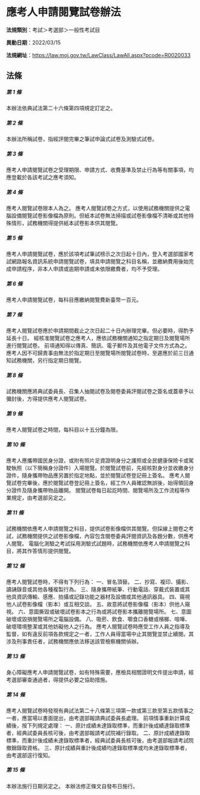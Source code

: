 # 應考人申請閱覽試卷辦法

**法規類別**：考試＞考選部＞一般性考試目

**異動日期**：2022/03/15  

**法規網址**：https://law.moj.gov.tw/LawClass/LawAll.aspx?pcode=R0020033





## 法條
##### 第 1 條
本辦法依典試法第二十六條第四項規定訂定之。

##### 第 2 條
本辦法所稱試卷，指經評閱完畢之筆試申論式試卷及測驗式試卷。

##### 第 3 條
應考人申請閱覽試卷之受理期限、申請方式、收費基準及禁止行為等有關事項，均應登載於各該考試之應考須知。

##### 第 4 條
應考人閱覽試卷限本人為之。
應考人閱覽試卷之方式，以使用試務機關提供之電腦設備閱覽試卷影像檔為原則。但紙本試卷無法掃描或試卷影像檔不清晰或其他特殊情形，試務機關得提供紙本試卷影本供其閱覽。


##### 第 5 條
應考人申請閱覽試卷，應於該項考試筆試榜示之次日起十日內，登入考選部國家考試網路報名資訊系統申請閱覽試卷，填具申請閱覽之科目名稱，並繳納費用後始完成申請程序，非本人申請或逾期申請或未依限繳費者，均不予受理。

##### 第 6 條
應考人申請閱覽試卷，每科目應繳納閱覽費新臺幣一百元。

##### 第 7 條
應考人閱覽試卷應於申請期間截止之次日起二十日內辦理完畢。但必要時，得酌予延長十日。
經核准閱覽試卷之應考人，應依試務機關通知之指定期日及閱覽場所進行閱覽試卷。
前項通知得以傳真、簡訊、電子郵件及其他電子文件方式為之。
應考人因不可歸責事由無法於指定期日至閱覽場所閱覽試卷時，至遲應於前三日通知試務機關，另行指定期日閱覽。

##### 第 8 條
試務機關應將典試委員長、召集人抽閱試卷及閱卷委員評閱試卷之簽名或蓋章予以彌封後，方得提供應考人閱覽試卷。

##### 第 9 條
應考人閱覽試卷之時間，每科目以十五分鐘為限。

##### 第 10 條
應考人應攜帶國民身分證，或附有照片足資證明身分之護照或全民健康保險卡或駕駛執照（以下簡稱身分證件）入場閱覽。於閱覽試卷前，先經核對身分並收繳身分證件，隨身攜帶物品應另置於指定地點，並於閱覽試卷登記冊上簽名。
應考人閱覽試卷完畢後，應於閱覽試卷登記冊上簽名，經工作人員確認無誤後，始得領回身分證件及隨身攜帶物品離開。
閱覽試卷每日起訖時間、閱覽場所及工作流程等作業規定，由考選部另定之。

##### 第 11 條
試務機關依應考人申請閱覽之科目，提供試卷影像檔供其閱覽。但採線上閱卷之考試，試務機關提供之試卷影像檔，內容包含閱卷委員評閱資訊及各題分數，供應考人閱覽。
電腦化測驗之考試採用測驗式試題時，試務機關依應考人申請閱覽之科目，將其作答情形提供閱覽。


##### 第 12 條
應考人閱覽試卷時，不得有下列行為：
一、冒名頂替。
二、抄寫、複印、攝影、讀誦錄音或其他各種複製行為。
三、隨身攜帶紙筆、行動電話、穿戴式裝置或其他具資訊傳輸、感應、拍攝或記錄功能之器材及設備或其他通訊器具。
四、窺視他人試卷影像檔（影本）或互相交談。
五、故意將試卷影像檔（影本）供他人窺視。
六、意圖撕毀或破壞試卷影本之行為或將試卷影本攜離閱覽場所。
七、意圖破壞或毀損閱覽場所之電腦設備。
八、吸菸、飲食、嚼食口香糖或檳榔、喧嘩、破壞環境整潔或其他妨礙他人之行為。
應考人閱覽試卷時應受工作人員之指導及監督，如有違反前項各款規定之一者，工作人員得當場中止其閱覽並禁止續閱。其涉及刑事責任者，試務機關應依法移送該管檢察機關偵辦。

##### 第 13 條
身心障礙應考人申請閱覽試卷，如有特殊需要，應檢具相關證明文件提出申請，經考選部審查通過者，得提供必要之協助措施。

##### 第 14 條
應考人閱覽試卷時發現有典試法第二十八條第三項第一款或第三款至第五款情事之一者，應當場以書面提出，由考選部報請典試委員長處理。
前項情事重新計算成績後，按下列規定處理：
一、原計成績未達錄取標準，而重計後成績達錄取標準者，經典試委員長核可後，由考選部報請考試院補行錄取。
二、原計成績達錄取標準，而重計後成績未達錄取標準者，經典試委員長核可後，由考選部報請考試院撤銷錄取資格。
三、原計成績與重計後成績均達錄取標準或均未達錄取標準者，由考選部逕行復知。

##### 第 15 條
本辦法施行日期另定之。
本辦法修正條文自發布日施行。


